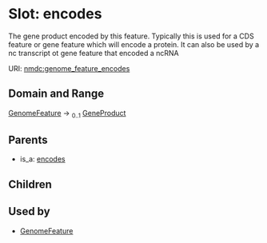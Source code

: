 
# Slot: encodes


The gene product encoded by this feature. Typically this is used for a CDS feature or gene feature which will encode a protein. It can also be used by a nc transcript ot gene feature that encoded a ncRNA

URI: [nmdc:genome_feature_encodes](https://microbiomedata/meta/genome_feature_encodes)


## Domain and Range

[GenomeFeature](GenomeFeature.md) &#8594;  <sub>0..1</sub> [GeneProduct](GeneProduct.md)

## Parents

 *  is_a: [encodes](encodes.md)

## Children


## Used by

 * [GenomeFeature](GenomeFeature.md)
